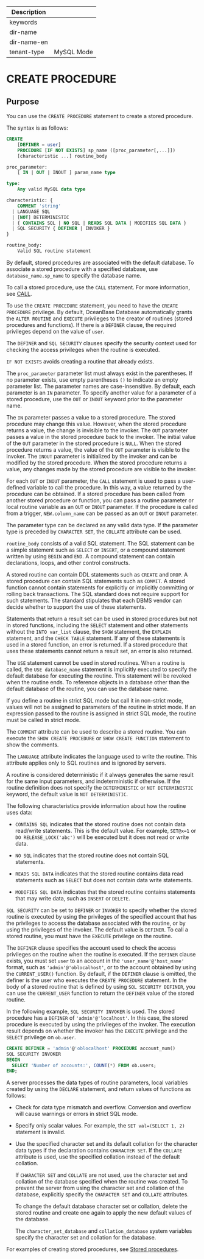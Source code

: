 | Description   |                 |
|---------------|-----------------|
| keywords      |                 |
| dir-name      |                 |
| dir-name-en   |                 |
| tenant-type   | MySQL Mode      |

# CREATE PROCEDURE

## Purpose

You can use the `CREATE PROCEDURE` statement to create a stored procedure.

The syntax is as follows:

```sql
CREATE
    [DEFINER = user]
    PROCEDURE [IF NOT EXISTS] sp_name ([proc_parameter[,...]])
    [characteristic ...] routine_body

proc_parameter:
    [ IN | OUT | INOUT ] param_name type

type:
    Any valid MySQL data type

characteristic: {
    COMMENT 'string'
  | LANGUAGE SQL
  | [NOT] DETERMINISTIC
  | { CONTAINS SQL | NO SQL | READS SQL DATA | MODIFIES SQL DATA }
  | SQL SECURITY { DEFINER | INVOKER }
}

routine_body:
    Valid SQL routine statement
```

By default, stored procedures are associated with the default database. To associate a stored procedure with a specified database, use `database_name.sp_name` to specify the database name.

To call a stored procedure, use the `CALL` statement. For more information, see [CALL](../500.pl-manipulation-statement-mysql/100.CALL-mysql.md).

To use the `CREATE PROCEDURE` statement, you need to have the `CREATE PROCEDURE` privilege. By default, OceanBase Database automatically grants the `ALTER ROUTINE` and `EXECUTE` privileges to the creator of routines (stored procedures and functions). If there is a `DEFINER` clause, the required privileges depend on the value of `user`.

The `DEFINER` and `SQL SECURITY` clauses specify the security context used for checking the access privileges when the routine is executed.

`IF NOT EXISTS` avoids creating a routine that already exists.

The `proc_parameter` parameter list must always exist in the parentheses. If no parameter exists, use empty parentheses `()` to indicate an empty parameter list. The parameter names are case-insensitive. By default, each parameter is an `IN` parameter. To specify another value for a parameter of a stored procedure, use the `OUT` or `INOUT` keyword prior to the parameter name.

The `IN` parameter passes a value to a stored procedure. The stored procedure may change this value. However, when the stored procedure returns a value, the change is invisible to the invoker. The `OUT` parameter passes a value in the stored procedure back to the invoker. The initial value of the `OUT` parameter in the stored procedure is `NULL`. When the stored procedure returns a value, the value of the `OUT` parameter is visible to the invoker. The `INOUT` parameter is initialized by the invoker and can be modified by the stored procedure. When the stored procedure returns a value, any changes made by the stored procedure are visible to the invoker.

For each `OUT` or `INOUT` parameter, the `CALL` statement is used to pass a user-defined variable to call the procedure. In this way, a value returned by the procedure can be obtained. If a stored procedure has been called from another stored procedure or function, you can pass a routine parameter or local routine variable as an `OUT` or `INOUT` parameter. If the procedure is called from a trigger, `NEW.column_name` can be passed as an `OUT` or `INOUT` parameter.

The parameter type can be declared as any valid data type. If the parameter type is preceded by `CHARACTER SET`, the `COLLATE` attribute can be used.

`routine_body` consists of a valid SQL statement. The SQL statement can be a simple statement such as `SELECT` or `INSERT`, or a compound statement written by using `BEGIN` and `END`. A compound statement can contain declarations, loops, and other control constructs.

A stored routine can contain DDL statements such as `CREATE` and `DROP`. A stored procedure can contain SQL statements such as `COMMIT`. A stored function cannot contain statements for explicitly or implicitly committing or rolling back transactions. The SQL standard does not require support for such statements. The standard stipulates that each DBMS vendor can decide whether to support the use of these statements.

Statements that return a result set can be used in stored procedures but not in stored functions, including the `SELECT` statement and other statements without the `INTO var_list` clause, the `SHOW` statement, the `EXPLAIN` statement, and the `CHECK TABLE` statement. If any of these statements is used in a stored function, an error is returned. If a stored procedure that uses these statements cannot return a result set, an error is also returned.

The `USE` statement cannot be used in stored routines. When a routine is called, the `USE database_name` statement is implicitly executed to specify the default database for executing the routine. This statement will be revoked when the routine ends. To reference objects in a database other than the default database of the routine, you can use the database name.

If you define a routine in strict SQL mode but call it in non-strict mode, values will not be assigned to parameters of the routine in strict mode. If an expression passed to the routine is assigned in strict SQL mode, the routine must be called in strict mode.

The `COMMENT` attribute can be used to describe a stored routine. You can execute the `SHOW CREATE PROCEDURE` or `SHOW CREATE FUNCTION` statement to show the comments.

The `LANGUAGE` attribute indicates the language used to write the routine. This attribute applies only to SQL routines and is ignored by servers.

A routine is considered deterministic if it always generates the same result for the same input parameters, and indeterministic if otherwise. If the routine definition does not specify the `DETERMINISTIC` or `NOT DETERMINISTIC` keyword, the default value is `NOT DETERMINISTIC`.

The following characteristics provide information about how the routine uses data:

* `CONTAINS SQL` indicates that the stored routine does not contain data read/write statements. This is the default value. For example, `SET@x=1` or `DO RELEASE_LOCK('abc')` will be executed but it does not read or write data.

* `NO SQL` indicates that the stored routine does not contain SQL statements.

* `READS SQL DATA` indicates that the stored routine contains data read statements such as `SELECT` but does not contain data write statements.

* `MODIFIES SQL DATA` indicates that the stored routine contains statements that may write data, such as `INSERT` or `DELETE`.


`SQL SECURITY` can be set to `DEFINER` or `INVOKER` to specify whether the stored routine is executed by using the privileges of the specified account that has the privileges to access the database associated with the routine, or by using the privileges of the invoker. The default value is `DEFINER`. To call a stored routine, you must have the `EXECUTE` privilege on the routine.

The `DEFINER` clause specifies the account used to check the access privileges on the routine when the routine is executed. If the `DEFINER` clause exists, you must set `user` to an account in the `'user_name'@'host_name'` format, such as `'admin'@'oblocalhost'`, or to the account obtained by using the `CURRENT_USER()` function. By default, if the `DEFINER` clause is omitted, the definer is the user who executes the `CREATE PROCEDURE` statement. In the body of a stored routine that is defined by using `SQL SECURITY DEFINER`, you can use the `CURRENT_USER` function to return the `DEFINER` value of the stored routine.

In the following example, `SQL SECURITY INVOKER` is used. The stored procedure has a `DEFINER` of `'admin'@'localhost'`. In this case, the stored procedure is executed by using the privileges of the invoker. The execution result depends on whether the invoker has the `EXECUTE` privilege and the `SELECT` privilege on `ob.user`.

```sql
CREATE DEFINER = 'admin'@'oblocalhost' PROCEDURE account_num()
SQL SECURITY INVOKER
BEGIN
  SELECT 'Number of accounts:', COUNT(*) FROM ob.users;
END;
```

A server processes the data types of routine parameters, local variables created by using the `DECLARE` statement, and return values of functions as follows:

* Check for data type mismatch and overflow. Conversion and overflow will cause warnings or errors in strict SQL mode.

* Specify only scalar values. For example, the `SET val=(SELECT 1, 2)` statement is invalid.

* Use the specified character set and its default collation for the character data types if the declaration contains `CHARACTER SET`. If the `COLLATE` attribute is used, use the specified collation instead of the default collation.

   If `CHARACTER SET` and `COLLATE` are not used, use the character set and collation of the database specified when the routine was created. To prevent the server from using the character set and collation of the database, explicitly specify the `CHARACTER SET` and `COLLATE` attributes.

   To change the default database character set or collation, delete the stored routine and create one again to apply the new default values of the database.

   The `character_set_database` and `collation_database` system variables specify the character set and collation for the database.

For examples of creating stored procedures, see [Stored procedures](../200.storage-object-mysql/300.pl-stored-procedure-mysql.md).
